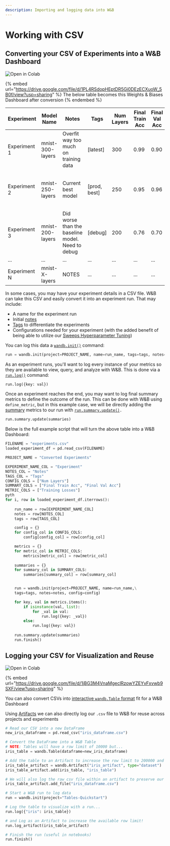 ```yaml
---
description: Importing and logging data into W&B
---
```


# Working with CSV

## Converting your CSV of Experiments into a W\&B Dashboard

![Open in Colab](https://colab.research.google.com/assets/colab-badge.svg)

{% embed url="https://drive.google.com/file/d/1PL4RSdopHEptDR5Gi0DEzECXuoW_5B0f/view?usp=sharing" %}
The below table becomes this Weights & Biases Dashboard after conversion
{% endembed %}

| Experiment   | Model Name       | Notes                                            | Tags          | Num Layers | Final Train Acc | Final Val Acc | Training Losses                       |
| ------------ | ---------------- | ------------------------------------------------ | ------------- | ---------- | --------------- | ------------- | ------------------------------------- |
| Experiment 1 | mnist-300-layers | Overfit way too much on training data            | \[latest]     | 300        | 0.99            | 0.90          | \[0.55, 0.45, 0.44, 0.42, 0.40, 0.39] |
| Experiment 2 | mnist-250-layers | Current best model                               | \[prod, best] | 250        | 0.95            | 0.96          | \[0.55, 0.45, 0.44, 0.42, 0.40, 0.39] |
| Experiment 3 | mnist-200-layers | Did worse than the baseline model. Need to debug | \[debug]      | 200        | 0.76            | 0.70          | \[0.55, 0.45, 0.44, 0.42, 0.40, 0.39] |
| ...          | ...              | ...                                              | ...           | ...        | ...             | ...           |                                       |
| Experiment N | mnist-X-layers   | NOTES                                            | ...           | ...        | ...             | ...           | \[..., ...]                           |

In some cases, you may have your experiment details in a CSV file. W\&B can take this CSV and easily convert it into an experiment run. That may include:

* A name for the experiment run
* Initial [notes](../../../ref/app/features/notes.md)
* [Tags](../../../ref/app/features/tags.md) to differentiate the experiments
* Configurations needed for your experiment (with the added benefit of being able to utilize our [Sweeps Hyperparameter Tuning](../../sweeps/))

You can log this data a [`wandb.init()`](../../../ref/python/init.md) command:

```python
run = wandb.init(project=PROJECT_NAME, name=run_name, tags=tags, notes=notes, config=config)
```

As an experiment runs, you'll want to log every instance of your metrics so they are available to view, query, and analyze with W\&B. This is done via a [`run.log()`](./) command:

```python
run.log({key: val})
```

Once an experiment reaches the end, you may want to log final summary metrics to define the outcome of the run. This can be done with W\&B using  `define_metric`, but in this example case, we will be directly adding the [summary](../../../ref/python/summary.md) metrics to our run with [`run.summary.update()`](../../../ref/python/summary.md)`.`

```python
run.summary.update(summaries)
```

Below is the full example script that will turn the above table into a W\&B Dashboard:

```python
FILENAME = "experiments.csv"
loaded_experiment_df = pd.read_csv(FILENAME)

PROJECT_NAME = "Converted Experiments"

EXPERIMENT_NAME_COL = "Experiment"
NOTES_COL = "Notes"
TAGS_COL = "Tags"
CONFIG_COLS = ["Num Layers"]
SUMMARY_COLS = ["Final Train Acc", "Final Val Acc"]
METRIC_COLS = ["Training Losses"]
pyth
for i, row in loaded_experiment_df.iterrows():
    
    run_name = row[EXPERIMENT_NAME_COL]
    notes = row[NOTES_COL]
    tags = row[TAGS_COL]

    config = {}
    for config_col in CONFIG_COLS:
        config[config_col] = row[config_col]

    metrics = {}
    for metric_col in METRIC_COLS:
        metrics[metric_col] = row[metric_col]
    
    summaries = {}
    for summary_col in SUMMARY_COLS:
        summaries[summary_col] = row[summary_col]


    run = wandb.init(project=PROJECT_NAME, name=run_name,\
    tags=tags, notes=notes, config=config)

    for key, val in metrics.items():
        if isinstance(val, list):
            for _val in val:
                run.log({key: _val})
        else:
            run.log({key: val})
            
    run.summary.update(summaries)
    run.finish()
```

## Logging your CSV for Visualization and Reuse

![Open in Colab](https://colab.research.google.com/assets/colab-badge.svg)

{% embed url="https://drive.google.com/file/d/1jBG3M4VnaMgeclRzowYZEYvFxvwb9SXF/view?usp=sharing" %}

You can also convert CSVs into [interactive `wandb.Table` format](../../data-vis/tables-quickstart.md) fit for a W\&B Dashboard

Using [Artifacts](../../artifacts/api.md) we can also directly log our `.csv` file to W\&B for reuse across projects and experiments

```python
# Read our CSV into a new DataFrame
new_iris_dataframe = pd.read_csv("iris_dataframe.csv")

# Convert the DataFrame into a W&B Table
# NOTE: Tables will have a row limit of 10000 but...
iris_table = wandb.Table(dataframe=new_iris_dataframe)

# Add the table to an Artifact to increase the row limit to 200000 and make it easier to reuse!
iris_table_artifact = wandb.Artifact("iris_artifact", type="dataset")
iris_table_artifact.add(iris_table, "iris_table")

# We will also log the raw csv file within an artifact to preserve our data
iris_table_artifact.add_file("iris_dataframe.csv")

# Start a W&B run to log data
run = wandb.init(project="Tables-Quickstart")

# Log the table to visualize with a run...
run.log({"iris": iris_table})

# and Log as an Artifact to increase the available row limit!
run.log_artifact(iris_table_artifact)

# Finish the run (useful in notebooks)
run.finish()
```
